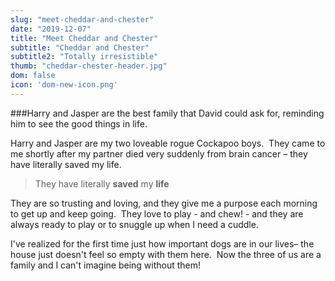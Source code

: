 ```yaml
---
slug: "meet-cheddar-and-chester"
date: "2019-12-07"
title: "Meet Cheddar and Chester"
subtitle: "Cheddar and Chester"
subtitle2: "Totally irresistible"
thumb: "cheddar-chester-header.jpg"
dom: false
icon: 'dom-new-icon.png'
---
```


###Harry and Jasper are the best family that David could ask for, reminding him to see the good things in life. 

Harry and Jasper are my two loveable rogue Cockapoo boys.  They came to me shortly after my partner died very suddenly from brain cancer – they have literally saved my life.

> They have literally **saved** my **life**

They are so trusting and loving, and they give me a purpose each morning to get up and keep going.  They love to play - and chew! - and they are always ready to play or to snuggle up when I need a cuddle. 

I've realized for the first time just how important dogs are in our lives– the house just doesn't feel so empty with them here.  Now the three of us are a family and I can't imagine being without them!